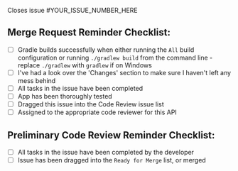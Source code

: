 Closes issue #YOUR_ISSUE_NUMBER_HERE
<!-- E.g. Closes issue #3 -->

## Merge Request Reminder Checklist:

* [ ] Gradle builds successfully when either running the `All` build
  configuration or running `./gradlew build` from the command line - replace
  `./gradlew` with `gradlew` if on Windows
* [ ] I've had a look over the 'Changes' section to make sure I haven't left
  any mess behind
* [ ] All tasks in the issue have been completed
* [ ] App has been thoroughly tested
* [ ] Dragged this issue into the Code Review issue list
* [ ] Assigned to the appropriate code reviewer for this API

<!--
Remember to drag your issue over to the Code Review list on the issues
page when it's ready to be code reviewed.
-->

## Preliminary Code Review Reminder Checklist:

* [ ] All tasks in the issue have been completed by the developer
* [ ] Issue has been dragged into the `Ready for Merge` list, or merged
